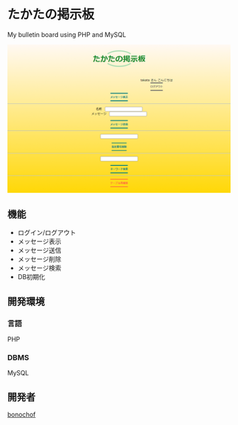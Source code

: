 # たかたの掲示板
My bulletin board using PHP and MySQL

![snapshot](./image.PNG)

## 機能
* ログイン/ログアウト
* メッセージ表示
* メッセージ送信
* メッセージ削除
* メッセージ検索
* DB初期化

## 開発環境
### 言語
PHP

### DBMS
MySQL

## 開発者
[bonochof](https://github.com/bonochof)

